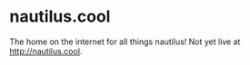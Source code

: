 # nautilus.cool

The home on the internet for all things nautilus! Not yet live at http://nautilus.cool.
